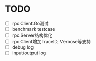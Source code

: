 # TODO

- [ ] rpc.Client.Go测试
- [ ] benchmark testcase
- [ ] rpc.Server结构优化
- [ ] rpc.Client增加TraceID, Verbose等支持
- [ ] debug log
- [ ] input/output log

